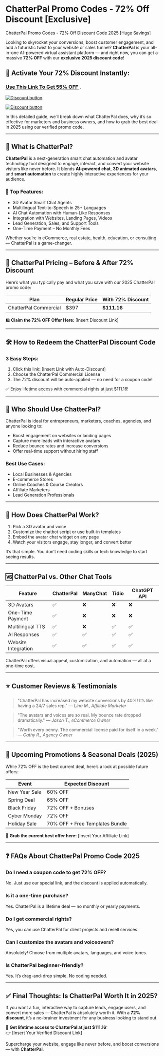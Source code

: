 # ChatterPal Promo Codes - 72% Off Discount [Exclusive]
ChatterPal Promo Codes - 72% Off Discount Code 2025 [Huge Savings]

Looking to skyrocket your conversions, boost customer engagement, and add a futuristic twist to your website or sales funnel? **ChatterPal** is your all-in-one AI-powered virtual assistant platform — and right now, you can get a massive **72% OFF** with our **exclusive 2025 discount code**!

🎯 **Activate Your 72% Discount Instantly:** 
---
### [Use This Link To Get 55% OFF ](https://paykstrt.com/14753/163249).

[![Discount button](https://github.com/user-attachments/assets/e5cb2122-5258-4331-bbff-048ba1ae5555)](https://paykstrt.com/14753/163249)

[![Discount button](https://github.com/user-attachments/assets/de0eca44-3539-4bcb-9cf2-f8bde363b472)](https://paykstrt.com/14753/163249)


In this detailed guide, we’ll break down what ChatterPal does, why it’s so effective for marketers and business owners, and how to grab the best deal in 2025 using our verified promo code.

---

## 🤖 What is ChatterPal?

**ChatterPal** is a next-generation smart chat automation and avatar technology tool designed to engage, interact, and convert your website visitors like never before. It blends **AI-powered chat**, **3D animated avatars**, and **smart automation** to create highly interactive experiences for your audience.

### 🔑 Top Features:
- 3D Avatar Smart Chat Agents
- Multilingual Text-to-Speech in 25+ Languages
- AI Chat Automation with Human-Like Responses
- Integration with Websites, Landing Pages, Videos
- Lead Generation, Sales, and Support Tools
- One-Time Payment – No Monthly Fees

Whether you’re in eCommerce, real estate, health, education, or consulting — ChatterPal is a game-changer.

---

## 💸 ChatterPal Pricing – Before & After 72% Discount

Here’s what you typically pay and what you save with our 2025 ChatterPal promo code:

| Plan | Regular Price | With 72% Discount |
|------|---------------|-------------------|
| ChatterPal Commercial | $397 | **$111.16** |

🛍️ **Claim the 72% OFF Offer Here:** [Insert Discount Link]

---

## 🛠️ How to Redeem the ChatterPal Discount Code

### 3 Easy Steps:
1. Click this link: [Insert Link with Auto-Discount]
2. Choose the ChatterPal Commercial License
3. The 72% discount will be auto-applied — no need for a coupon code!

✅ Enjoy lifetime access with commercial rights at just $111.16!

---

## 👥 Who Should Use ChatterPal?

ChatterPal is ideal for entrepreneurs, marketers, coaches, agencies, and anyone looking to:
- Boost engagement on websites or landing pages
- Capture more leads with interactive avatars
- Reduce bounce rates and increase conversions
- Offer real-time support without hiring staff

### Best Use Cases:
- Local Businesses & Agencies
- E-commerce Stores
- Online Coaches & Course Creators
- Affiliate Marketers
- Lead Generation Professionals

---

## 🧠 How Does ChatterPal Work?

1. Pick a 3D avatar and voice
2. Customize the chatbot script or use built-in templates
3. Embed the avatar chat widget on any page
4. Watch your visitors engage, stay longer, and convert better

It’s that simple. You don’t need coding skills or tech knowledge to start seeing results.

---

## 🆚 ChatterPal vs. Other Chat Tools

| Feature | ChatterPal | ManyChat | Tidio | ChatGPT API |
|---------|------------|----------|--------|-------------|
| 3D Avatars | ✅ | ❌ | ❌ | ❌ |
| One-Time Payment | ✅ | ❌ | ❌ | ❌ |
| Multilingual TTS | ✅ | ❌ | ✅ | ✅ |
| AI Responses | ✅ | ✅ | ✅ | ✅ |
| Website Integration | ✅ | ✅ | ✅ | ✅ |

ChatterPal offers visual appeal, customization, and automation — all at a one-time cost.

---

## ⭐ Customer Reviews & Testimonials

> "ChatterPal has increased my website conversions by 40%! It’s like having a 24/7 sales rep." — *Lina M., Affiliate Marketer*

> "The avatars and voices are so real. My bounce rate dropped dramatically." — *Jason T., eCommerce Owner*

> "Worth every penny. The commercial license paid for itself in a week." — *Cathy R., Agency Owner*

---

## 📆 Upcoming Promotions & Seasonal Deals (2025)

While 72% OFF is the best current deal, here’s a look at possible future offers:

| Event | Expected Discount |
|-------|-------------------|
| New Year Sale | 60% OFF |
| Spring Deal | 65% OFF |
| Black Friday | 72% OFF + Bonuses |
| Cyber Monday | 72% OFF |
| Holiday Sale | 70% OFF + Free Templates Bundle |

📌 **Grab the current best offer here:** [Insert Your Affiliate Link]

---

## ❓ FAQs About ChatterPal Promo Code 2025

### Do I need a coupon code to get 72% OFF?
No. Just use our special link, and the discount is applied automatically.

### Is it a one-time purchase?
Yes. ChatterPal is a lifetime deal — no monthly or yearly payments.

### Do I get commercial rights?
Yes, you can use ChatterPal for client projects and resell services.

### Can I customize the avatars and voiceovers?
Absolutely! Choose from multiple avatars, languages, and voice tones.

### Is ChatterPal beginner-friendly?
Yes. It’s drag-and-drop simple. No coding needed.

---

## ✅ Final Thoughts: Is ChatterPal Worth It in 2025?

If you want a fun, interactive way to capture leads, engage users, and convert more sales — ChatterPal is absolutely worth it. With a **72% discount**, it’s a no-brainer investment for any business looking to stand out.

🎯 **Get lifetime access to ChatterPal at just $111.16:**  
👉 [Insert Your Verified Discount Link]

Supercharge your website, engage like never before, and boost conversions — with **ChatterPal**.

